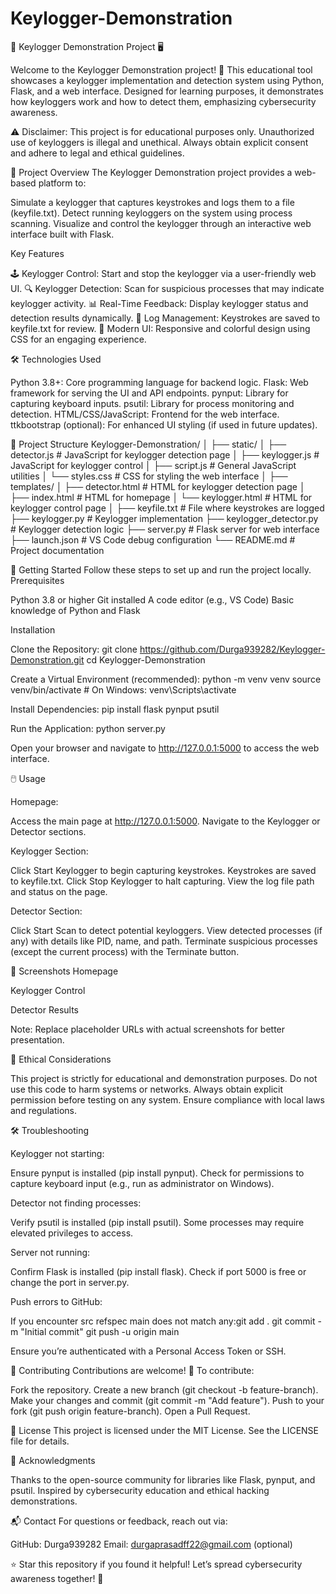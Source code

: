 # Keylogger-Demonstration

🔐 Keylogger Demonstration Project 🖥️

Welcome to the Keylogger Demonstration project! 🚀 This educational tool showcases a keylogger implementation and detection system using Python, Flask, and a web interface. Designed for learning purposes, it demonstrates how keyloggers work and how to detect them, emphasizing cybersecurity awareness.

⚠️ Disclaimer: This project is for educational purposes only. Unauthorized use of keyloggers is illegal and unethical. Always obtain explicit consent and adhere to legal and ethical guidelines.


🎯 Project Overview
The Keylogger Demonstration project provides a web-based platform to:

Simulate a keylogger that captures keystrokes and logs them to a file (keyfile.txt).
Detect running keyloggers on the system using process scanning.
Visualize and control the keylogger through an interactive web interface built with Flask.

Key Features

🕹️ Keylogger Control: Start and stop the keylogger via a user-friendly web UI.
🔍 Keylogger Detection: Scan for suspicious processes that may indicate keylogger activity.
📊 Real-Time Feedback: Display keylogger status and detection results dynamically.
📁 Log Management: Keystrokes are saved to keyfile.txt for review.
🎨 Modern UI: Responsive and colorful design using CSS for an engaging experience.


🛠️ Technologies Used

Python 3.8+: Core programming language for backend logic.
Flask: Web framework for serving the UI and API endpoints.
pynput: Library for capturing keyboard inputs.
psutil: Library for process monitoring and detection.
HTML/CSS/JavaScript: Frontend for the web interface.
ttkbootstrap (optional): For enhanced UI styling (if used in future updates).


📂 Project Structure
Keylogger-Demonstration/
│
├── static/
│   ├── detector.js        # JavaScript for keylogger detection page
│   ├── keylogger.js       # JavaScript for keylogger control
│   ├── script.js          # General JavaScript utilities
│   └── styles.css         # CSS for styling the web interface
│
├── templates/
│   ├── detector.html      # HTML for keylogger detection page
│   ├── index.html         # HTML for homepage
│   └── keylogger.html     # HTML for keylogger control page
│
├── keyfile.txt            # File where keystrokes are logged
├── keylogger.py           # Keylogger implementation
├── keylogger_detector.py  # Keylogger detection logic
├── server.py              # Flask server for web interface
├── launch.json            # VS Code debug configuration
└── README.md              # Project documentation


🚀 Getting Started
Follow these steps to set up and run the project locally.
Prerequisites

Python 3.8 or higher
Git installed
A code editor (e.g., VS Code)
Basic knowledge of Python and Flask

Installation

Clone the Repository:
git clone https://github.com/Durga939282/Keylogger-Demonstration.git
cd Keylogger-Demonstration


Create a Virtual Environment (recommended):
python -m venv venv
source venv/bin/activate  # On Windows: venv\Scripts\activate


Install Dependencies:
pip install flask pynput psutil


Run the Application:
python server.py


Open your browser and navigate to http://127.0.0.1:5000 to access the web interface.




🖱️ Usage

Homepage:

Access the main page at http://127.0.0.1:5000.
Navigate to the Keylogger or Detector sections.


Keylogger Section:

Click Start Keylogger to begin capturing keystrokes.
Keystrokes are saved to keyfile.txt.
Click Stop Keylogger to halt capturing.
View the log file path and status on the page.


Detector Section:

Click Start Scan to detect potential keyloggers.
View detected processes (if any) with details like PID, name, and path.
Terminate suspicious processes (except the current process) with the Terminate button.




📸 Screenshots
Homepage

Keylogger Control

Detector Results


Note: Replace placeholder URLs with actual screenshots for better presentation.


🔐 Ethical Considerations

This project is strictly for educational and demonstration purposes.
Do not use this code to harm systems or networks.
Always obtain explicit permission before testing on any system.
Ensure compliance with local laws and regulations.


🛠️ Troubleshooting

Keylogger not starting:

Ensure pynput is installed (pip install pynput).
Check for permissions to capture keyboard input (e.g., run as administrator on Windows).


Detector not finding processes:

Verify psutil is installed (pip install psutil).
Some processes may require elevated privileges to access.


Server not running:

Confirm Flask is installed (pip install flask).
Check if port 5000 is free or change the port in server.py.


Push errors to GitHub:

If you encounter src refspec main does not match any:git add .
git commit -m "Initial commit"
git push -u origin main


Ensure you’re authenticated with a Personal Access Token or SSH.




🤝 Contributing
Contributions are welcome! 🙌 To contribute:

Fork the repository.
Create a new branch (git checkout -b feature-branch).
Make your changes and commit (git commit -m "Add feature").
Push to your fork (git push origin feature-branch).
Open a Pull Request.


📜 License
This project is licensed under the MIT License. See the LICENSE file for details.

🙏 Acknowledgments

Thanks to the open-source community for libraries like Flask, pynput, and psutil.
Inspired by cybersecurity education and ethical hacking demonstrations.


📬 Contact
For questions or feedback, reach out via:

GitHub: Durga939282
Email: durgaprasadff22@gmail.com (optional)


⭐ Star this repository if you found it helpful! Let’s spread cybersecurity awareness together! 🌟
